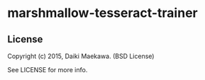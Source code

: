 marshmallow-tesseract-trainer
=============================

## License

Copyright (c) 2015, Daiki Maekawa. (BSD License)

See LICENSE for more info.
